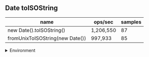 ## Date toISOString

|name|ops/sec|samples|
|-|-|-|
|new Date().toISOString()|1,206,550|87|
|fromUnixToISOString(new Date())|997,933|85|


<details>
<summary>Environment</summary>

* __Machine:__ linux x64 | 2 vCPUs | 6.8GB Mem
* __Run:__ Sat Oct 14 2023 01:42:11 GMT+0000 (Coordinated Universal Time)
</details>

<!--
{"environment":{"platform":"linux","arch":"x64","cpus":2,"totalMemory":6.759754180908203},"benchmarks":[{"name":"new Date().toISOString()","hz":1206549.7543266083,"cycles":6,"stats":{"deviation":5.344942599125016e-8,"mean":8.288095840341979e-7,"moe":1.1231544718680446e-8,"rme":1.3551417521032207,"sem":5.730379958510431e-9,"variance":2.8568411387941278e-15}},{"name":"fromUnixToISOString(new Date())","hz":997932.5914203875,"cycles":6,"stats":{"deviation":5.9408369719685395e-8,"mean":0.0000010020716916126268,"moe":1.2629735144720317e-8,"rme":1.2603624321923887,"sem":6.443742420775672e-9,"variance":3.529354392750832e-15}}]}-->
